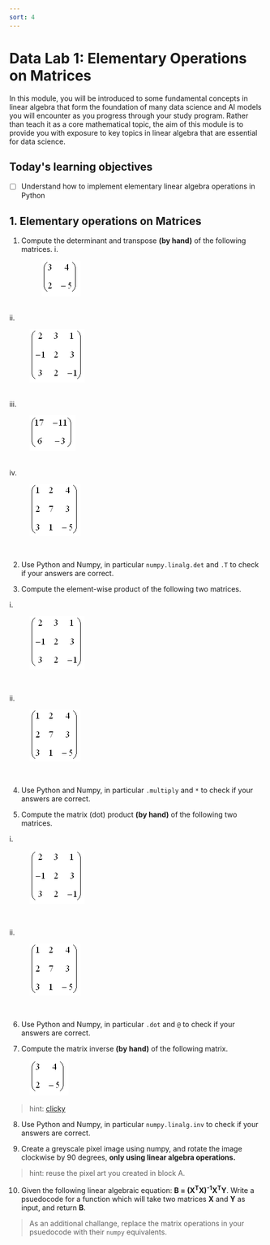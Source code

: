 ```yaml
---
sort: 4
---
```


# Data Lab 1: Elementary Operations on Matrices

In this module, you will be introduced to some fundamental concepts in linear algebra
that form the foundation of many data science and AI models you will encounter
as you progress through your study program. Rather than teach it as a core mathematical
topic, the aim of this module is to provide you with exposure to key topics in linear
algebra that are essential for data science.

## Today's learning objectives
- [ ] Understand how to implement elementary linear algebra operations in Python

## 1. Elementary operations on Matrices
1) Compute the determinant and transpose **(by hand)** of the following matrices.
i. <figure>
    <img src=".\assets\d1.PNG" />
    </figure>
<br>
ii. <figure>
    <img src=".\assets\d3.PNG" />
    </figure>
<br>
iii. <figure>
    <img src=".\assets\d2.PNG" />
    </figure>
<br>
iv. <figure>
    <img src=".\assets\d4.PNG" />
    </figure>
<br>

2) Use Python and Numpy, in particular ```numpy.linalg.det``` and ```.T``` to check if your answers are correct.

3) Compute the element-wise product of the following two matrices.

i. <figure>
    <img src=".\assets\d3.PNG" />
    </figure>
<br>

ii. <figure>
    <img src=".\assets\d4.PNG" />
    </figure>
<br>

4) Use Python and Numpy, in particular ```.multiply``` and ```*``` to check if your answers are correct.

5) Compute the matrix (dot) product **(by hand)** of the following two matrices.

i. <figure>
    <img src=".\assets\d3.PNG" />
    </figure>
<br>

ii. <figure>
    <img src=".\assets\d4.PNG" />
    </figure>
<br>

6) Use Python and Numpy, in particular ```.dot``` and ```@``` to check if your answers are correct.

7) Compute the matrix inverse **(by hand)** of the following matrix.
 <figure>
    <img src=".\assets\d1.PNG" />
    </figure>

> hint: [clicky](https://www.youtube.com/watch?v=01c12NaUQDw&t=1s)

8) Use Python and Numpy, in particular ```numpy.linalg.inv``` to check if your
answers are correct.

9) Create a greyscale pixel image using numpy, and rotate the image clockwise by 90 degrees,
**only using linear algebra operations.**

> hint: reuse the pixel art you created in block A.

10) Given the following linear algebraic equation: **B = (X<sup>T</sup>X)<sup>-1</sup>X<sup>T</sup>Y**.
Write a psuedocode for a function which will take two matrices
**X** and **Y** as input, and return **B**.

> As an additional challange, replace the matrix operations in your psuedocode
with their ```numpy``` equivalents.
